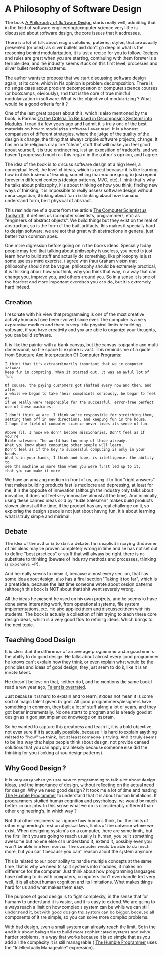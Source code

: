 # A Philosophy of Software Design

The book [A Philosophy of Software Design](https://www.amazon.com/Philosophy-Software-Design-John-Ousterhout/dp/1732102201)
starts really well, admitting that in the field of
software engineering/computer science very little is discussed
about software design, the core issues that it addresses.

There is a lot of talk about magic solutions, patterns, styles,
that are usually presented (or used) as silver bullets and
don't go deep in what is the reasoning behind modularization, it is
just a recipe for you to follow. Recipes and rules are great when
you are starting, continuing with them forever is a terrible idea,
and the industry seems stuck on this first level, processes and
silver bullet methods/patterns.

The author wants to propose that we start discussing software design
again, at its core, which in his opinion is problem decomposition. There
is no single class about problem decomposition on computer science
courses (or bootcamps, obviously), and that is the core of true
mindful modularization in software. What is the objective of
modularizing ? What would be a good criteria for it ?

One of the last great papers about this, which is also mentioned
by the book, is Parnas
[On the Criteria To Be Used in Decomposing Systems into Modules](https://web.archive.org/web/20120223013018/https://www.cs.umd.edu/class/spring2003/cmsc838p/Design/criteria.pdf). I read it a few years ago and I admit it is truly
one of the best materials on how to modularize software I ever read.
It is a honest comparison of different strategies, where the judge
of the quality of the design is change, the thing that always cripple
software projects, change. It has no cute religious crap like "clean",
stuff that will make you feel good about yourself, it is true engineering,
just an exposition of tradeoffs, and we haven't progressed much on this
regard in the author's opinion, and I agree.

The idea of the book is to discuss software design at a high level, a conceptual
level, the level of ideas, which is great because it is like learning how to
think instead of learning something that you are going to just repeat
forever in different contexts (design patterns, MVC, etc). I think that
is why he talks about philosophy, it is about thinking on how you think,
finding new ways of thinking, it is impossible to really assess
software design without meta cognition, thinking about form is thinking
about how humans understand form, be it physical of abstract.

This reminds me of a quote from the article
[The Computer Scientist as Toolsmith](https://cs.unc.edu/xcms/wpfiles/toolsmith/The_Computer_Scientist_as_Toolsmith.pdf),
it defines us (computer scientists, programmers, etc) as "engineers of abstract objects".
We build things but they exist on the real of abstraction, so is the
form of the built artifacts, this makes it specially hard
to design software, we are not that great with abstractions
in general, just better than common apes.

One more digression before going on in the books ideas. Specially
today people may feel that talking about philosophy is useless,
you need to just learn how to build stuff and actually do something,
like philosophy is just some useless mind exercise. I agree with
Paul Graham vision that philosophy should not be vague, philosophy should
be extremely practical, it is thinking about how you think, why you
think that way, in a way that can change you, improve you, and others
around you. So in a sense it is one of the hardest and more
important exercises you can do, but it is extremely hard indeed.

## Creation

I resonate with his view that programming is one of the most
creative activity humans have been evolved since ever. The computer
is a very expressive medium and there is very little physical limits
to building software, if you have creativity and you are able to
organize your thoughts, you can build software.

It is like the painter with a blank canvas, but the canvas is gigantic
and multi dimensional, so the space to explore is vast. This reminds me
of a quote from [Structure And Interpretation Of Computer Programs](https://mitpress.mit.edu/sites/default/files/sicp/full-text/book/book-Z-H-3.html):

```
I think that it's extraordinarily important that we in computer science
keep fun in computing. When it started out, it was an awful lot of fun.

Of course, the paying customers got shafted every now and then, and after
a while we began to take their complaints seriously. We began to feel as
if we really were responsible for the successful, error-free perfect
use of these machines.

I don't think we are. I think we're responsible for stretching them,
setting them off in new directions, and keeping fun in the house.
I hope the field of computer science never loses its sense of fun.

Above all, I hope we don't become missionaries. Don't feel as if you're
Bible salesmen. The world has too many of those already.
What you know about computing other people will learn.
Don't feel as if the key to successful computing is only in your hands.
What's in your hands, I think and hope, is intelligence: the ability to
see the machine as more than when you were first led up to it,
that you can make it more.
```

We have an amazing medium in front of us, using it to find "right answers"
that makes building products fast is mediocre and depressing, at least for me,
it is the opposite of innovation (although the industry only talks about inovation,
it does not feel very innovative almost all the time). And ironically,
using these canned ideas sold by "Bible Salesman" makes build products
slower almost all the time, if the product has any real challenge on it,
so exploring the design space is not just about having fun, it is about
learning what is truly simple and minimal.

## Debate

The idea of the author is to start a debate, he is explicit in saying
that some of his ideas may be proven completely wrong in time and
he has not set out to define "best practices" or stuff that will
always be right, there is no substitute to thinking (beware of industry
methods and processes, thinking is expensive =P).

And he really seems to mean it, because almost every section, that has
some idea about design, also has a final section "Taking it too far",
which is a great idea, because the last time someone wrote about
design patterns (although this book is NOT about that) shit went
severely wrong.

All the ideas he present he used on his own projects, and he seems to
have done some interesting work, from operational systems, file system
implementations, etc. He also applied them and discussed them with his
students. The book is actually a collection of him trying to teach
these core design ideas, which is a very good flow to refining ideas.
Which brings to the next topic.

## Teaching Good Design

It is clear that the difference of an average programmer and
a good one is the ability to do good design. He talks about almost
every good programmer he knows can't explain how they think, or
even explain what would be the principles and ideas of good design,
they just seem to do it, like it is an innate talent.

He doesn't believe on that, neither do I, and he mentions the same
book I read a few year ago,
[Talent is overrated](https://www.amazon.com/Talent-Overrated-Separates-World-Class-Performers/dp/1591842948).

Just because it is hard to explain and to learn, it does not mean
it is some sort of magic talent given by god. All good programmers/designers
have something in common, they built a lot of stuff along a lot of years,
and they got better incrementally. No one starts to program and is already
good at design as if god just implanted knowledge on its brain.

So he wanted to capture this greatness and teach it, it is a bold objective,
not even sure if it is actually possible, because it is hard to explain
anything related to "how" we think, but at least someone is trying.
And it truly seems to be in a way that helps people think about design,
not provide canned solutions that you can apply brainlessly because someone
else did the thinking for you (looking at you design patterns).

## Why Good Design ?

It is very easy when you are new to programming to talk a lot about
design ideas, and the importance of design, without reflecting on
the actual need for design. Why we need good design ? It took me a lot
of time and reading
[The Humble Programmer](https://www.cs.utexas.edu/~EWD/transcriptions/EWD03xx/EWD340.html)
to understand that it is about human limitations. If programmers studied human
cognition and psychology, we would be much better on our jobs. In this sense
what we do is considerably different than other engineering's, in which way ?

Not that other engineers can ignore how humans think, but the limits of other
engineering's rest on physical laws, limits of the universe where we exist.
When designing system's on a computer, there are some limits, but the first
limit you are going to reach usually is human, you built something awesome but
no one else can understand it, extend it, possibly even you won't be able
in a few months. The computer would be able to do much more, but you can't
because you can't reason about the system anymore.

This is related to our poor ability to handle multiple concepts
at the same time, that is why we need to split systems into modules, it makes
no difference for the computer. Just think about how programming languages
have nothing to do with computers, computers don't even handle text very well,
it is all about human cognition and its limitations. What makes things hard for
us and what makes them easy.

The purpose of good design is to fight complexity, in the sense that
for humans to understand it is easier, and it is easy to extend. We are
going to always reach a limit on how complex a system can be while
we can still understand it, but with good design the system can be bigger,
because all components of it are simple, so you can solve more complex problems.

With bad design, even a small system can already reach the limit.
So in the end it is about being able to build
more sophisticated systems and solve harder problems, in a way that works
because it is so simple that as you add all the complexity it is still
manageable (
[The Humble Programmer](https://www.cs.utexas.edu/~EWD/transcriptions/EWD03xx/EWD340.html)
uses the "Intellectually Manageable" expression).
